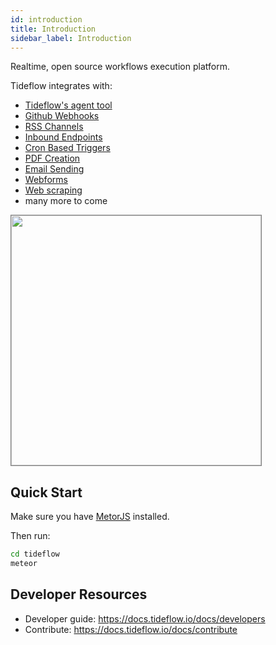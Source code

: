 ```yaml
---
id: introduction
title: Introduction
sidebar_label: Introduction
---
```


Realtime, open source workflows execution platform.

Tideflow integrates with:

- [Tideflow's agent tool](https://github.com/tideflow-io/tideflow-agent)
- [Github Webhooks](https://docs.tideflow.io/docs/services-gh-webhooks)
- [RSS Channels](https://docs.tideflow.io/docs/services-rss)
- [Inbound Endpoints](https://docs.tideflow.io/docs/services-endpoints)
- [Cron Based Triggers](https://docs.tideflow.io/docs/services-cron)
- [PDF Creation](https://docs.tideflow.io/docs/services-pdf)
- [Email Sending](https://docs.tideflow.io/docs/services-email-outgoing)
- [Webforms](https://docs.tideflow.io/docs/services-gh-webhooks)
- [Web scraping](https://docs.tideflow.io/docs/services-webparsy)
- many more to come

<img src="https://raw.githubusercontent.com/tideflow-io/tideflow/7e087e6ebd014d8b34f4b7b58449fd44fa90c9fa/home.jpg" height="400" style="border:1px solid gray;">

## Quick Start

Make sure you have [MetorJS](https://www.meteor.com/install) installed.

Then run:

```bash
cd tideflow
meteor
```

## Developer Resources

- Developer guide: https://docs.tideflow.io/docs/developers
- Contribute: https://docs.tideflow.io/docs/contribute
